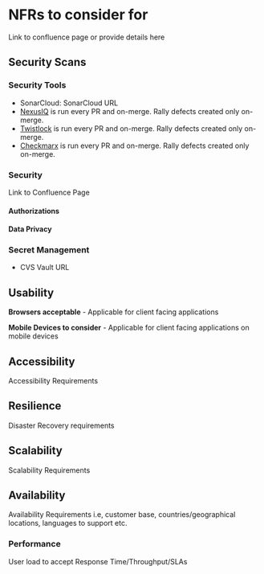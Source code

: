 # NFRs to consider for 
Link to confluence page or provide details here

## Security Scans
### Security Tools

* SonarCloud: SonarCloud URL
* [NexusIQ](https://cvsdigital.atlassian.net/wiki/spaces/EDS/pages/334693839/Sonatype+Nexus) is run every PR and on-merge. Rally defects created only on-merge.
* [Twistlock](https://cvsdigital.atlassian.net/wiki/spaces/EDS/pages/375718732/Twistlock+-+About) is run every PR and on-merge. Rally defects created only on-merge.
* [Checkmarx](https://cvsdigital.atlassian.net/wiki/spaces/EDS/pages/334891263/Checkmarx+-+About) is run every PR and on-merge. Rally defects created only on-merge.

### Security 
Link to Confluence Page

#### Authorizations

#### Data Privacy

### Secret Management
* CVS Vault URL

## Usability

**Browsers acceptable** - Applicable for client facing applications

**Mobile Devices to consider** - Applicable for client facing applications on mobile devices

## Accessibility

Accessibility Requirements

## Resilience
Disaster Recovery requirements

## Scalability
Scalability Requirements

## Availability
Availability Requirements i.e, customer base, countries/geographical locations, languages to support etc.

### Performance
User load to accept
Response Time/Throughput/SLAs